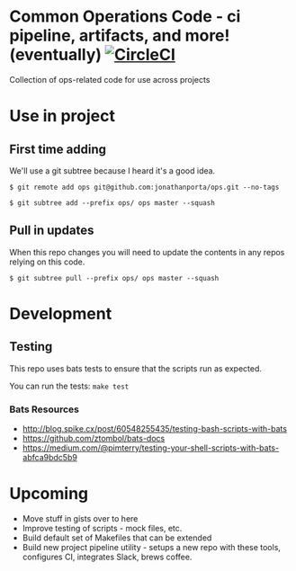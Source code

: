 # Common Operations Code - ci pipeline, artifacts, and more! (eventually) [![CircleCI](https://circleci.com/gh/JonathanPorta/ops/tree/master.svg?style=svg)](https://circleci.com/gh/JonathanPorta/ops/tree/master)
Collection of ops-related code for use across projects

# Use in project

## First time adding
We'll use a git subtree because I heard it's a good idea.

`$ git remote add ops git@github.com:jonathanporta/ops.git --no-tags`

`$ git subtree add --prefix ops/ ops master --squash`

## Pull in updates
When this repo changes you will need to update the contents in any repos relying on this code.

`$ git subtree pull --prefix ops/ ops master --squash`

# Development
## Testing
This repo uses bats tests to ensure that the scripts run as expected.

You can run the tests: `make test`

### Bats Resources
- http://blog.spike.cx/post/60548255435/testing-bash-scripts-with-bats
- https://github.com/ztombol/bats-docs
- https://medium.com/@pimterry/testing-your-shell-scripts-with-bats-abfca9bdc5b9

# Upcoming
- Move stuff in gists over to here
- Improve testing of scripts - mock files, etc.
- Build default set of Makefiles that can be extended
- Build new project pipeline utility - setups a new repo with these tools, configures CI, integrates Slack, brews coffee.
